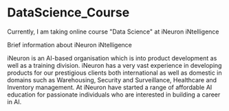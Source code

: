 # DataScience_Course
Currently, I am taking online course "Data Science" at iNeuron iNtelligence


Brief information about iNeuron iNtelligence

iNeuron is an AI-based organisation which is into product development as well as a training division. iNeuron has a very vast experience in developing products for our prestigious clients both international as well as domestic in domains such as Warehousing, Security and Surveillance, Healthcare and Inventory management. At iNeuron have started a range of affordable AI education for passionate individuals who are interested in building a career in AI.
